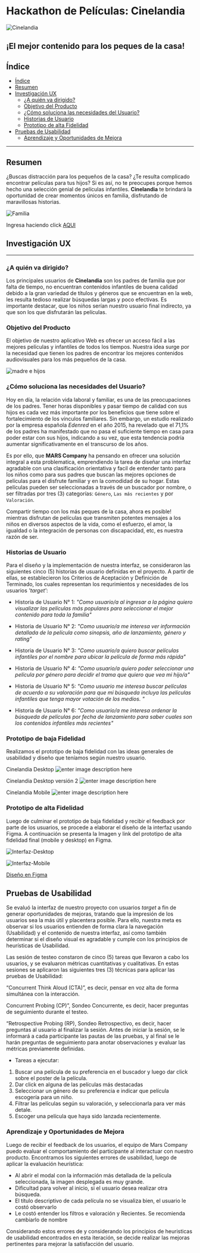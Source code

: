 # Hackathon de Películas: Cinelandia 

![Cinelandia](https://user-images.githubusercontent.com/50186958/62335311-eca46d80-b490-11e9-8ef4-6d605c4eb9a5.png)
## ¡El mejor contenido para los peques de la casa!
## Índice

- [Índice](#índice)
- [Resumen](#resumen)
- [Investigación UX](#investigación-UX)
    - [¿A quién va dirigido?](#¿A-quién-va-dirigido?)
    - [Objetivo del Producto](#Objetivo-del-Producto)
    - [¿Cómo soluciona las necesidades del Usuario?](#¿Cómo-soluciona-las-necesidades-del-Usuario?)
    - [Historias de Usuario](#historias-de-usuario)
    - [Prototipo de alta Fidelidad](#prototipo-de-alta-fidelidad)
- [Pruebas de Usabilidad](#Pruebas-de-Usabilidad)
    - [Aprendizaje y Oportunidades de Mejora](#Aprendizaje-y-Oportunidades-de-Mejora)   

***

## Resumen
¿Buscas distracción para los pequeños de la casa? ¿Te resulta complicado encontrar películas para tus hijos? Si es así, no te preocupes porque hemos hecho una selección genial de películas infantiles. **Cinelandia** te brindará la oportunidad de crear momentos únicos en familia, disfrutando de maravillosas historias.


![Familia](https://saposyprincesas.elmundo.es/wp-content/uploads/2017/02/pareja.jpg)

Ingresa haciendo click [AQUI](https://marcelimxo.github.io/LIM010-hackathon-peliculas/src)

## Investigación UX
***
### ¿A quién va dirigido?
Los principales usuarios de **Cinelandia** son los padres de familia que por falta de tiempo, no encuentran contenidos infantiles de buena calidad debido a la gran variedad de títulos y géneros que se encuentran en la web, les resulta tedioso realizar búsquedas largas y poco efectivas. Es importante destacar, que los niños serían nuestro usuario final indirecto, ya que son los que disfrutarán las películas.  

### Objetivo del Producto
El objetivo de nuestro aplicativo Web es ofrecer un acceso fácil a las mejores películas y infantiles de todos los tiempos. Nuestra idea surge por la necesidad que tienen los padres de encontrar los mejores contenidos audiovisuales para los más pequeños de la casa.

![madre e hijos](https://user-images.githubusercontent.com/50186958/62342322-099a6a00-b4ac-11e9-97ed-e01dd9e206b2.png)

### ¿Cómo soluciona las necesidades del Usuario?
Hoy en día, la relación vida laboral y familiar, es una de las preocupaciones de los padres. Tener horas disponibles y pasar tiempo de calidad con sus hijos es cada vez más importante por los beneficios que tiene sobre el fortalecimiento de los vínculos familiares. Sin embargo, un estudio realizado por la empresa española _Edenred_ en el año 2015, ha revelado que el 71,1% de los padres ha manifestado que no pasa el suficiente tiempo en casa para poder estar con sus hijos, indicando a su vez, que esta tendencia podría aumentar significativamente en el transcurso de los años.


Es por ello, que **MARS Company** ha pensando en ofrecer una solución integral a esta problematica, emprendiendo la tarea de diseñar una interfaz agradable con una clasificación orientativa y facil de entender tanto para los niños como para sus padres que buscan las mejores opciones de películas para el disfrute familiar y en la comodidad de su hogar. Estas películas pueden ser seleccionadas a través de un buscador por nombre, o ser filtradas por tres (3) categorías: `Género`, `Las más recientes` y por `Valoración`. 

Compartir tiempo con los más peques de la casa, ahora es posible! mientras disfrutan de películas que transmiten potentes mensajes a los niños en diversos aspectos de la vida, como el esfuerzo, el amor, la igualdad o la integración de personas con discapacidad, etc, es nuestra razón de ser.


### Historias de Usuario
Para el diseño y la implementación de nuestra interfaz, se consideraron las siguientes cinco (5) historias de usuario definidas en el proyecto. A partir de ellas, se establecieron los Criterios de Aceptación y Definición de Terminado, los cuales representan los requrimientos y necesidades de los usuarios _'target'_:

- Historia de Usuario N° 1: _"Como usuario/a al ingresar a la página quiero visualizar las películas más populares para seleccionar el mejor contenido para toda la familia"_ 

- Historia de Usuario N° 2: _"Como usuario/a me interesa ver información detallada de la película como sinopsis, año de lanzamiento, género y rating"_ 
- Historia de Usuario N° 3: _"Como usuario/a quiero buscar películas infantiles por el nombre para ubicar la película de forma más rápida"_ 

- Historia de Usuario N° 4: _"Como usuario/a quiero poder seleccionar una película por género para decidir el trama que quiero que vea mi hijo/a"_ 

- Historia de Usuario N° 5: _"Como usuario me interesa buscar películas de acuerdo a su valoración para que mi búsqueda incluya las películas infantiles que tenga mayor votación de los medios. "_ 

- Historia de Usuario N° 6: _"Como usuario/a me interesa ordenar la búsqueda de películas por fecha de lanzamiento para saber cuales son los contenidos infantiles más recientes"_

### Prototipo de baja Fidelidad

Realizamos el prototipo de baja fidelidad con las ideas generales de usabilidad y diseño que teníamos según nuestro usuario.

Cinelandia Desktop
![enter image description here](https://lh3.googleusercontent.com/RK2IUDGIyuxrH5L3jKARjG_S-s6kN2NNbqeDL0mf61ln26ZKIxgINP-Jjs16rV-PnxGaROhA3ro9)

Cinelandia Desktop versión 2
![enter image description here](https://lh3.googleusercontent.com/FXvch125wtAPA-rHRv3DXeYP9J3BvAQA_RNXzz6LqorFwMMywR1yQPhkR8_w8aENvAaeklW-67iw)

Cinelandia Mobile
![enter image description here](https://lh3.googleusercontent.com/Mz93GPN3FF5U6p89BXfD3WmKVG4jIR9hKC2EZrEYhg8c4JZdMtdb8wdzeZM8ex6LrDtlI3XKGVu0)


### Prototipo de alta Fidelidad
Luego de culminar el prototipo de baja fidelidad y recibir el feedback por parte de los usuarios, se procede a elaborar el diseño de la interfaz usando Figma. A continuación se presenta la Imagen y link del prototipo de alta fidelidad final (mobile y desktop) en Figma.


![Interfaz-Desktop](https://user-images.githubusercontent.com/50186958/62383062-9d078580-b514-11e9-9b83-da23c829449d.png)

![Interfaz-Mobile](https://user-images.githubusercontent.com/50186958/62383099-b27caf80-b514-11e9-97ac-c7e4976971fa.png)

[Diseño en Figma](https://www.figma.com/file/RxMoX6zYJxWA3fYBOm7tqO/CInelandia?node-id=12%3A53)

## Pruebas de Usabilidad
Se evaluó la interfaz de nuestro proyecto con usuarios _target_ a fin de generar oportunidades de mejoras, tratando que la impresión de los usuarios sea la más útil y placentera posible. Para ello, nuestra meta es observar si los usuarios entienden de forma clara la navegación (Usabilidad) y el contenido de nuestra interfaz, así como también determinar si el diseño visual es agradable y cumple con los principios de heurísticas de Usabilidad.

Las sesión de testeo constaron de cinco (5) tareas que llevaron a cabo los usuarios, y se evaluaron métricas cuantitativas y cualitativas. En estas sesiones se aplicaron las siguientes tres (3) técnicas para aplicar las pruebas de Usabilidad:

“Concurrent Think Aloud (CTA)”, es decir, pensar en voz alta de forma simultánea con la interacción.

Concurrent Probing (CP)”, Sondeo Concurrente, es decir, hacer preguntas de seguimiento durante el testeo.

“Retrospective Probing (RP), Sondeo Retrospectivo, es decir, hacer preguntas al usuario al finalizar la sesión. Antes de iniciar la sesión, se le informará a cada participante las pautas de las pruebas, y al final se le harán preguntas de seguimiento para anotar observaciones y evaluar las métricas previamente definidas.

- Tareas a ejecutar:
1) Buscar una película de su preferencia en el buscador y luego dar click sobre el poster de la película.
2) Dar click en alguna de las películas más destacadas
3) Seleccionar un género de su preferencia e indicar que película escogería para un niño.
4) Filtrar las películas según su valoración, y seleccionarla para ver más detale.
5) Escoger una película que haya sido lanzada recientemente.

### Aprendizaje y Oportunidades de Mejora
Luego de recibir el feedback de los usuarios, el equipo de Mars Company puedo evaluar el comportamiento del participante al interactuar con nuestro producto. Encontramos los siguientes errores de usabilidad, luego de aplicar la evaluación heurística:
- Al abrir el modal con la información más detallada de la película seleccionada, la imagen desplegada es muy grande.
- Dificultad para volver al inicio, si el usuario desea realizar otra búsqueda.
- El título descriptivo de cada película no se visualiza bien, el usuario le costó observarlo
- Le costó entender los filtros e valoración y Recientes. Se recomienda cambiarlo de nombre

Considerando estos errores de y considerando los principios de heuristicas de usabilidad encontrados en esta iteración, se decide realizar las mejoras pertinentes para mejorar la satisfacción del usuario.